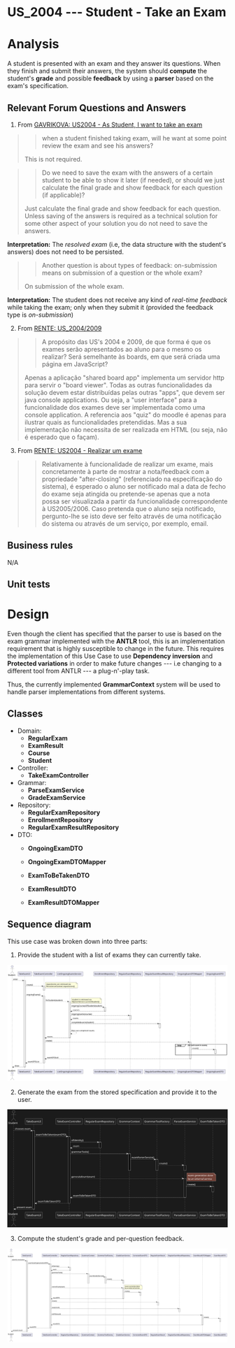 US_2004 --- Student - Take an Exam
==================================

# Analysis

A student is presented with an exam and they answer its questions.
When they finish and submit their answers, the system should **compute**
the student's **grade** and possible **feedback** by using a **parser** based on
the exam's specification.

## Relevant Forum Questions and Answers

1. From [GAVRIKOVA: US2004 - As Student, I want to take an exam](https://moodle.isep.ipp.pt/mod/forum/discuss.php?d=23402#p29589)
> >  when a student finished taking exam, will he want at some point review the exam and see his answers?
> 
> This is not required.

> > Do we need to save the exam with the answers of a certain student to be able to
    show it later (if needed), or should we just calculate the final grade and show
    feedback for each question (if applicable)?
>
> Just calculate the final grade and show feedback for each question.
  Unless saving of the answers is required as a technical solution for some other
  aspect of your solution you do not need to save the answers.

**Interpretation:** The *resolved exam*
(i.e, the data structure with the student's answers) does not need to be persisted.

> > Another question is about types of feedback: on-submission means on submission
    of a question or the whole exam?
> 
> On submission of the whole exam.

**Interpretation:** The student does not receive any kind of *real-time feedback* while
taking the exam; only when they submit it (provided the feedback type is *on-submission*)

2. From [RENTE: US_2004/2009](https://moodle.isep.ipp.pt/mod/forum/discuss.php?d=23245#p29407)
> > A propósito das US's 2004 e 2009, de que forma é que os exames serão apresentados
    ao aluno para o mesmo os realizar? Será semelhante às boards, em que será criada
    uma página em JavaScript?
> 
> Apenas a aplicação "shared board app" implementa um servidor http para servir
  o "board viewer".
  Todas as outras funcionalidades da solução devem estar distribuídas pelas outras
  "apps", que devem ser java console applications.
  Ou seja, a "user interface" para a funcionalidade dos exames deve ser implementada
  como uma console application.
  A referencia aos "quiz" do moodle é apenas para ilustrar quais as funcionalidades
  pretendidas.
  Mas a sua implementação não necessita de ser realizada em HTML
  (ou seja, não é esperado que o façam).

<!-- TODO check answer -->

3. From [RENTE: US2004 - Realizar um exame](https://moodle.isep.ipp.pt/mod/forum/discuss.php?d=23476#p29702)
> > Relativamente à funcionalidade de realizar um exame, mais concretamente
    à parte de mostrar a nota/feedback com a propriedade "after-closing"
    (referenciado na especificação do sistema), é esperado o aluno ser notificado
    mal a data de fecho do exame seja atingida ou pretende-se apenas que a nota
    possa ser visualizada a partir da funcionalidade correspondente à US2005/2006.
    Caso pretenda que o aluno seja notificado, pergunto-lhe se isto deve ser feito através de uma notificação do sistema ou através de um serviço, por exemplo, email.

<!-- TODO check answer -->

## Business rules
N/A

## Unit tests

# Design

Even though the client has specified that the parser to use is based on
the exam grammar implemented with the **ANTLR** tool, this is an implementation
requirement that is highly susceptible to change in the future.
This requires the implementation of this Use Case to use **Dependency inversion** and
**Protected variations** in order to make future changes --- i.e changing to
a different tool from ANTLR --- a plug-n'-play task.

Thus, the currently implemented **GrammarContext** system will be used to handle
parser implementations from different systems.

<!-- TODO: mention frontend-backend details after the client's answer -->
<!-- TODO: mention feedback -->

## Classes
- Domain:
    + **RegularExam**
    + **ExamResult**
    + **Course**
    + **Student**
- Controller:
    + **TakeExamController**
- Grammar:
    + **ParseExamService**
    + **GradeExamService**
- Repository:
    + **RegularExamRepository**
    + **EnrollmentRepository**
    + **RegularExamResultRepository**
- DTO:
    + **OngoingExamDTO**
    + **OngoingExamDTOMapper**

    + **ExamToBeTakenDTO**

    + **ExamResultDTO**
    + **ExamResultDTOMapper**

## Sequence diagram

This use case was broken down into three parts:

1. Provide the student with a list of exams they can currently take.

![[diagram](./listOngoingExamsSD.svg)](./listOngoingExamsSD.svg)

2. Generate the exam from the stored specification and provide it to the user.

![[diagram](./examToBeTakenSD.svg)](./examToBeTakenSD.svg)

3. Compute the student's grade and per-question feedback.

![[diagram](./gradeExamSD.svg)](./gradeExamSD.svg)
